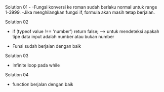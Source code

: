 Solution 01 -
-Fungsi konversi ke roman sudah berlaku normal untuk range 1-3999.
-Jika menghilangkan fungsi if, formula akan masih tetap berjalan.

Solution 02
- if (typeof value !== 'number') return false; --> untuk mendeteksi apakah tipe data input adalah number atau bukan number

- Funsi sudah berjalan dengan baik

Solution 03
- Infinite loop pada while


Solution 04
- function berjalan dengan baik 
